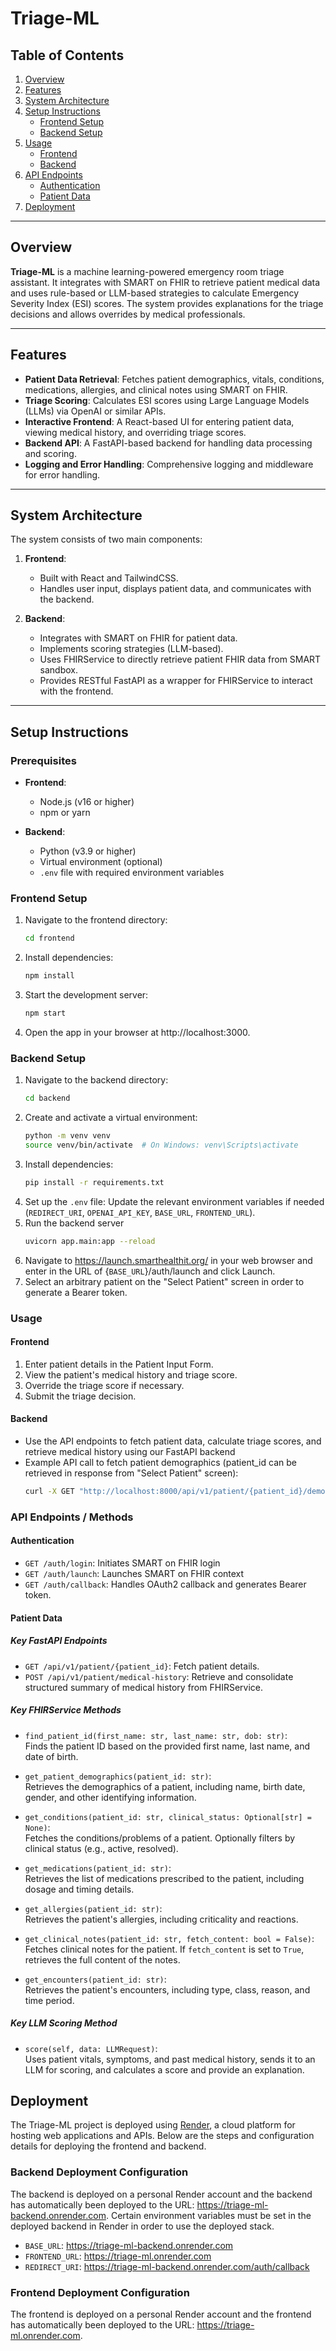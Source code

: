 # Triage-ML

## Table of Contents
1. [Overview](#overview)
2. [Features](#features)
3. [System Architecture](#system-architecture)
4. [Setup Instructions](#setup-instructions)
   - [Frontend Setup](#frontend-setup)
   - [Backend Setup](#backend-setup)
5. [Usage](#usage)
   - [Frontend](#frontend)
   - [Backend](#backend)
6. [API Endpoints](#api-endpoints)
   - [Authentication](#authentication)
   - [Patient Data](#patient-data)
7. [Deployment](#deployment)

---

## Overview

**Triage-ML** is a machine learning-powered emergency room triage assistant. It integrates with SMART on FHIR to retrieve patient medical data and uses rule-based or LLM-based strategies to calculate Emergency Severity Index (ESI) scores. The system provides explanations for the triage decisions and allows overrides by medical professionals.

---

## Features

- **Patient Data Retrieval**: Fetches patient demographics, vitals, conditions, medications, allergies, and clinical notes using SMART on FHIR.
- **Triage Scoring**: Calculates ESI scores using Large Language Models (LLMs) via OpenAI or similar APIs.
- **Interactive Frontend**: A React-based UI for entering patient data, viewing medical history, and overriding triage scores.
- **Backend API**: A FastAPI-based backend for handling data processing and scoring.
- **Logging and Error Handling**: Comprehensive logging and middleware for error handling.

---

## System Architecture

The system consists of two main components:

1. **Frontend**:
   - Built with React and TailwindCSS.
   - Handles user input, displays patient data, and communicates with the backend.

2. **Backend**:
   - Integrates with SMART on FHIR for patient data.
   - Implements scoring strategies (LLM-based).
   - Uses FHIRService to directly retrieve patient FHIR data from SMART sandbox.
   - Provides RESTful FastAPI as a wrapper for FHIRService to interact with the frontend.

---

## Setup Instructions

### Prerequisites

- **Frontend**:
  - Node.js (v16 or higher)
  - npm or yarn

- **Backend**:
  - Python (v3.9 or higher)
  - Virtual environment (optional)
  - `.env` file with required environment variables

### Frontend Setup

1. Navigate to the frontend directory:
   ```bash
   cd frontend
2. Install dependencies:
    ```bash
    npm install
3. Start the development server:
    ```bash
    npm start
4. Open the app in your browser at http://localhost:3000.

### Backend Setup

1. Navigate to the backend directory:
   ```bash
   cd backend
2. Create and activate a virtual environment:
    ```bash
    python -m venv venv
    source venv/bin/activate  # On Windows: venv\Scripts\activate
3. Install dependencies:
    ```bash
    pip install -r requirements.txt
4. Set up the `.env` file:
    Update the relevant environment variables if needed (`REDIRECT_URI`, `OPENAI_API_KEY`, `BASE_URL`, `FRONTEND_URL`).
5. Run the backend server
    ```bash
    uvicorn app.main:app --reload
6. Navigate to https://launch.smarthealthit.org/ in your web browser and enter in the URL of {`BASE_URL`}/auth/launch and click Launch.
7. Select an arbitrary patient on the "Select Patient" screen in order to generate a Bearer token.

### Usage
#### Frontend
1. Enter patient details in the Patient Input Form.
2. View the patient's medical history and triage score.
3. Override the triage score if necessary.
4. Submit the triage decision.
#### Backend
- Use the API endpoints to fetch patient data, calculate triage scores, and retrieve medical history using our FastAPI backend
- Example API call to fetch patient demographics (patient_id can be retrieved in response from "Select Patient" screen):
    ```bash
    curl -X GET "http://localhost:8000/api/v1/patient/{patient_id}/demographics"

### API Endpoints / Methods
#### Authentication
- `GET /auth/login`: Initiates SMART on FHIR login
- `GET /auth/launch`: Launches SMART on FHIR context
- `GET /auth/callback`: Handles OAuth2 callback and generates Bearer token.
#### Patient Data 
##### Key FastAPI Endpoints
- `GET /api/v1/patient/{patient_id}`: Fetch patient details.
- `POST /api/v1/patient/medical-history`: Retrieve and consolidate structured summary of medical history from FHIRService.
##### Key FHIRService Methods
- `find_patient_id(first_name: str, last_name: str, dob: str)`:  
  Finds the patient ID based on the provided first name, last name, and date of birth.

- `get_patient_demographics(patient_id: str)`:  
  Retrieves the demographics of a patient, including name, birth date, gender, and other identifying information.

- `get_conditions(patient_id: str, clinical_status: Optional[str] = None)`:  
  Fetches the conditions/problems of a patient. Optionally filters by clinical status (e.g., active, resolved).

- `get_medications(patient_id: str)`:  
  Retrieves the list of medications prescribed to the patient, including dosage and timing details.

- `get_allergies(patient_id: str)`:  
  Retrieves the patient's allergies, including criticality and reactions.

- `get_clinical_notes(patient_id: str, fetch_content: bool = False)`:  
  Fetches clinical notes for the patient. If `fetch_content` is set to `True`, retrieves the full content of the notes.

- `get_encounters(patient_id: str)`:  
  Retrieves the patient's encounters, including type, class, reason, and time period.

##### Key LLM Scoring Method
- `score(self, data: LLMRequest)`:  
  Uses patient vitals, symptoms, and past medical history, sends it to an LLM for scoring, and calculates a score and provide an explanation.

## Deployment

The Triage-ML project is deployed using [Render](https://render.com/), a cloud platform for hosting web applications and APIs. Below are the steps and configuration details for deploying the frontend and backend.

### Backend Deployment Configuration

The backend is deployed on a personal Render account and the backend has automatically been deployed to the URL: https://triage-ml-backend.onrender.com.
Certain environment variables must be set in the deployed backend in Render in order to use the deployed stack.
- `BASE_URL`: https://triage-ml-backend.onrender.com
- `FRONTEND_URL`: https://triage-ml.onrender.com
- `REDIRECT_URI`: https://triage-ml-backend.onrender.com/auth/callback

### Frontend Deployment Configuration

The frontend is deployed on a personal Render account and the frontend has automatically been deployed to the URL: https://triage-ml.onrender.com.
